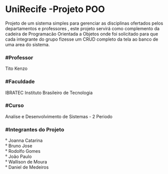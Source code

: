 # UniRecife -Projeto POO 
Projeto de um sistema simples para gerenciar as disciplinas ofertados pelos departamentos e professores , este projeto servirá como complemento da cadeira de Programacão Orientada a Objetos
onde foi solicitado para que cada integrante do grupo fizesse um CRUD completo da tela ao banco de uma area do sistema.
<h3>#Professor</h3>
Tito Kenzo
<h3>#Faculdade</h3>
IBRATEC Instituto Brasileiro de Tecnologia

<h3>#Curso</h3>
Analise e Desenvolvimento de Sistemas - 2 Periodo 

<h3>#Integrantes do Projeto </h3>

° Joanna Catarina </br>
° Bruno Jose</br>
° Rodolfo Gomes</br>
° João Paulo</br>
° Wallison de Moura</br>
° Daniel de Medeiros</br>

